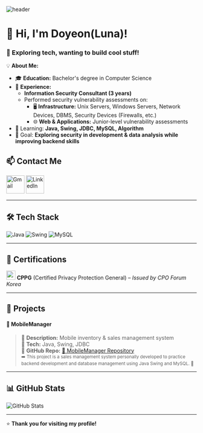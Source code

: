 ![header](https://capsule-render.vercel.app/api?type=Blur&color=auto&height=300&section=header&text=%F0%9F%8C%B1%20New%20to%20Development%2C%20Backed%20by%20Security!%20%F0%9F%94%90&fontSize=25)





<!--
**doyeonLee-Luna/doyeonLee-Luna** is a ✨ _special_ ✨ repository because its `README.md` (this file) appears on your GitHub profile.

Here are some ideas to get you started:

- 🔭 I’m currently working on ...
- 🌱 I’m currently learning ...
- 👯 I’m looking to collaborate on ...
- 🤔 I’m looking for help with ...
- 💬 Ask me about ...
- 📫 How to reach me: ...
- 😄 Pronouns: ...
- ⚡ Fun fact: ...
-->

# 👋 Hi, I'm Doyeon(Luna)!
### 🚀 Exploring tech, wanting to build cool stuff!  

💡 **About Me:**  
- 🎓 **Education:** Bachelor's degree in Computer Science
- 💼 **Experience:**  
  - **Information Security Consultant (3 years)**  
  - Performed security vulnerability assessments on:  
    - 🖥 **Infrastructure:** Unix Servers, Windows Servers, Network Devices, DBMS, Security Devices (Firewalls, etc.)  
    - 🌐 **Web & Applications:** Junior-level vulnerability assessments  
- 🌱 Learning: **Java, Swing, JDBC, MySQL, Algorithm**  
- 🎯 Goal: **Exploring security in development & data analysis while improving backend skills**

## 📫 Contact Me  
[<img width="48" height="48" src="https://img.icons8.com/color/48/gmail-new.png" alt="Gmail"/>](mailto:plumeedd@gmail.com)  [<img width="48" height="48" src="https://img.icons8.com/color/48/linkedin.png" alt="LinkedIn"/>](https://www.linkedin.com/in/doyeon-lee-1647b8341/)


---

## 🛠 Tech Stack  
![Java](https://img.shields.io/badge/Java-007396?style=flat-square&logo=java&logoColor=white)  ![Swing](https://img.shields.io/badge/Swing-0095D5?style=flat-square&logo=oracle&logoColor=white)  ![MySQL](https://img.shields.io/badge/MySQL-4479A1?style=flat-square&logo=mysql&logoColor=white)  

---

## 📜 Certifications  
[<img width="24" height="24" src="https://img.icons8.com/fluency/24/diploma.png" alt="certificate"/>](https://www.cpoforum.or.kr/) **CPPG** (Certified Privacy Protection General) – *Issued by CPO Forum Korea*


---

## 📌 Projects  
#### 📱 MobileManager
> 🔹 **Description:** Mobile inventory & sales management system  
> 🔹 **Tech:** Java, Swing, JDBC  
> 🔹 **GitHub Repo:** [🔗 MobileManager Repository](https://github.com/doyeonLee-Luna/Project/tree/main/URECA_MiniProject_ldy/src/app/phone)  
<sub>➡️ This project is a sales management system personally developed to practice backend development and database management using Java Swing and MySQL. 🚀</sub>
---

## 📊 GitHub Stats  
<picture>
  <source media="(prefers-color-scheme: dark)" srcset="https://github-readme-stats.vercel.app/api?username=doyeonLee-Luna&show_icons=true&theme=dark">
  <source media="(prefers-color-scheme: light)" srcset="https://github-readme-stats.vercel.app/api?username=doyeonLee-Luna&show_icons=true&theme=light">
  <img alt="GitHub Stats" src="https://github-readme-stats.vercel.app/api?username=doyeonLee-Luna&show_icons=true&theme=light">
</picture>



---
⭐ **Thank you for visiting my profile!**

